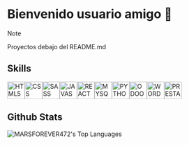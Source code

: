 # Bienvenido usuario amigo 👋
> [!NOTE]
> Proyectos debajo del README.md

## Skills
<img src="https://www.vectorlogo.zone/logos/w3_html5/w3_html5-ar21.svg" alt="HTML5" width="40"/><img src="https://www.vectorlogo.zone/logos/w3_css/w3_css-ar21.svg" alt="CSS" width="40"/><img src="https://www.vectorlogo.zone/logos/sass-lang/sass-lang-ar21.svg" alt="SASS" width="40"/><img src="https://www.vectorlogo.zone/logos/javascript/javascript-ar21.svg" alt="JAVASCRIPT" width="40"/><img src="https://www.vectorlogo.zone/logos/reactjs/reactjs-ar21.svg" alt="REACT" width="40"/><img src="https://www.vectorlogo.zone/logos/mysql/mysql-ar21.svg" alt="MYSQL" width="40"/><img src="https://www.vectorlogo.zone/logos/python/python-ar21.svg" alt="PYTHON" width="40"/><img src="https://raw.githubusercontent.com/detain/svg-logos/af43b58bee054f40b2c215d97b983d03b190f0d4/svg/o/odoo.svg" alt="ODOO" width="40px"/><img src="https://www.vectorlogo.zone/logos/wordpress/wordpress-ar21.svg" alt="WORDPRESS" width="40"/><img src="https://vectorwiki.com/images/hksJN__prestashop.svg" alt="PRESTASHOP" width="40"/>


## Github Stats
![MARSFOREVER472's Top Languages](https://github-readme-stats.vercel.app/api/top-langs/?username=Alvaro624la&theme=vue-dark&show_icons=true&hide_border=true&layout=compact)

<!--
![MARSFOREVER472's Stats](https://github-readme-stats.vercel.app/api?username=Alvaro624la&theme=vue-dark&show_icons=true&hide_border=true&count_private=true)
![MARSFOREVER472's Streak](https://github-readme-streak-stats.herokuapp.com/?user=Alvaro624la&theme=vue-dark&hide_border=true)
-->


<!--
# A first-level heading
## A second-level heading
### A third-level heading

**Alvaro624la/Alvaro624la** is a ✨ _special_ ✨ repository because its `README.md` (this file) appears on your GitHub profile.

Here are some ideas to get you started:

- 🔭 I’m currently working on ...
- 🌱 I’m currently learning ...
- 👯 I’m looking to collaborate on ...
- 🤔 I’m looking for help with ...
- 💬 Ask me about ...
- 📫 How to reach me: ...
- 😄 Pronouns: ...
- ⚡ Fun fact: ...

Some basic Git commands are:
```
git status
git add
git commit
```

> Text that is a quote
-->
